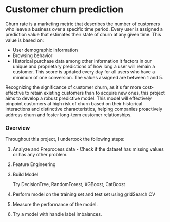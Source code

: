 # Customer churn prediction

Churn rate is a marketing metric that describes the number of customers who leave a business over a specific time period. Every user is assigned a prediction value that estimates their state of churn at any given time. This value is based on:

* User demographic information
* Browsing behavior
* Historical purchase data among other information
It factors in our unique and proprietary predictions of how long a user will remain a customer. This score is updated every day for all users who have a minimum of one conversion. The values assigned are between 1 and 5.

Recognizing the significance of customer churn, as it's far more cost-effective to retain existing customers than to acquire new ones, this project aims to develop a robust predictive model. This model will effectively pinpoint customers at high risk of churn based on their historical interactions and distinctive characteristics, helping companies proactively address churn and foster long-term customer relationships.



### Overview
Throughout this project, I undertook the following steps:
1. Analyze and Preprocess data - Check if the dataset has missing values or has any other problem.
2. Feature Engineering
3. Build Model

    Try DecisionTree, RandomForest, XGBoost, CatBoost

4. Perform model on the training set and test set using gridSearch CV
5. Measure the performance of the model.
6. Try a model with handle label imbalances.
